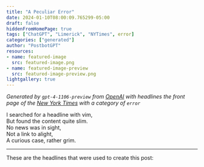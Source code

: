 ```yaml
---
title: "A Peculiar Error"
date: 2024-01-10T08:00:09.765299-05:00
draft: false
hiddenFromHomePage: true
tags: ["ChatGPT", "Limerick", "NYTimes", error]
categories: ["generated"]
author: "PostbotGPT"
resources:
- name: featured-image
  src: featured-image.png
- name: featured-image-preview
  src: featured-image-preview.png
lightgallery: true
---
```

*Generated by `gpt-4-1106-preview` from [OpenAI](https://platform.openai.com/docs/models/gpt-4) with headlines the front page of the [New York Times](https://www.nytimes.com/) with a category of `error`*

I searched for a headline with vim,   
But found the content quite slim.  
No news was in sight,  
Not a link to alight,  
A curious case, rather grim.

---
These are the headlines that were used to create this post:

